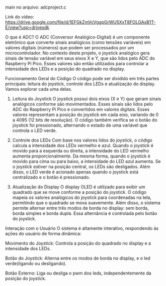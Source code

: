 main no arquivo: adcproject.c

Link do vídeo: https://drive.google.com/file/d/1EFGkZmVcVggpGrWU5XxT8FOLGAxB1T-E/view?usp=drivesdk

O que é ADC?
O ADC (Conversor Analógico-Digital) é um componente eletrônico que converte sinais analógicos (como tensões variáveis) em valores digitais (números) que podem ser processados por um microcontrolador. No contexto deste projeto, o joystick analógico gera sinais de tensão variável em seus eixos X e Y, que são lidos pelo ADC do Raspberry Pi Pico. Esses valores são então utilizados para controlar a intensidade dos LEDs e a posição do quadrado no display.

Funcionamento Geral do Código
O código pode ser dividido em três partes principais: leitura do joystick, controle dos LEDs e atualização do display. Vamos explorar cada uma delas.

1. Leitura do Joystick
O joystick possui dois eixos (X e Y) que geram sinais analógicos conforme são movimentados. Esses sinais são lidos pelo ADC do Raspberry Pi Pico e convertidos em valores digitais. Esses valores representam a posição do joystick em cada eixo, variando de 0 a 4095 (12 bits de resolução). O código também verifica se o botão do joystick foi pressionado, alternando o estado de uma variável que controla o LED verde.

2. Controle dos LEDs
Com base nos valores lidos do joystick, o código calcula a intensidade dos LEDs vermelho e azul. Quando o joystick é movido para a esquerda ou direita, a intensidade do LED vermelho aumenta proporcionalmente. Da mesma forma, quando o joystick é movido para cima ou para baixo, a intensidade do LED azul aumenta. Se o joystick estiver na posição central, os LEDs são desligados. Além disso, o LED verde é acionado apenas quando o joystick está centralizado e o botão é pressionado.

3. Atualização do Display
O display OLED é utilizado para exibir um quadrado que se move conforme a posição do joystick. O código mapeia os valores analógicos do joystick para coordenadas na tela, permitindo que o quadrado se mova suavemente. Além disso, o sistema permite alternar entre três modos de borda no display: sem borda, borda simples e borda dupla. Essa alternância é controlada pelo botão do joystick.

Interação com o Usuário
O sistema é altamente interativo, respondendo às ações do usuário de forma dinâmica:

Movimento do Joystick: Controla a posição do quadrado no display e a intensidade dos LEDs.

Botão do Joystick: Alterna entre os modos de borda no display, e o led verde(ligando ou desligando).

Botão Externo: Liga ou desliga o pwm dos leds, independentemente da posição do joystick.
